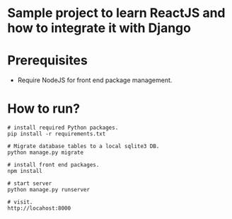 # Sample project to learn ReactJS and how to integrate it with Django

Prerequisites
==============
* Require NodeJS for front end package management.

How to run?
============
```
# install required Python packages.
pip install -r requirements.txt

# Migrate database tables to a local sqlite3 DB.
python manage.py migrate

# install front end packages.
npm install

# start server
python manage.py runserver

# visit.
http://locahost:8000
```


